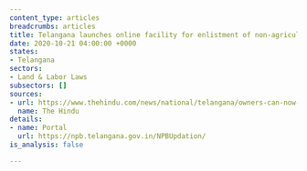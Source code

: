 ```yaml
---
content_type: articles
breadcrumbs: articles
title: Telangana launches online facility for enlistment of non-agricultural properties
date: 2020-10-21 04:00:00 +0000
states:
- Telangana
sectors:
- Land & Labor Laws
subsectors: []
sources:
- url: https://www.thehindu.com/news/national/telangana/owners-can-now-upload-data-on-dharani-portal/article32883515.ece
  name: The Hindu
details:
- name: Portal
  url: https://npb.telangana.gov.in/NPBUpdation/
is_analysis: false

---
```


